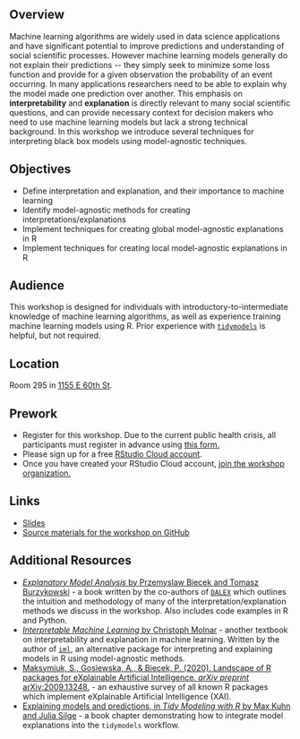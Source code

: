 ## Overview

Machine learning algorithms are widely used in data science applications and have significant potential to improve predictions and understanding of social scientific processes. However machine learning models generally do not explain their predictions -- they simply seek to minimize some loss function and provide for a given observation the probability of an event occurring. In many applications researchers need to be able to explain why the model made one prediction over another. This emphasis on **interpretability** and **explanation** is directly relevant to many social scientific questions, and can provide necessary context for decision makers who need to use machine learning models but lack a strong technical background. In this workshop we introduce several techniques for interpreting black box models using model-agnostic techniques.

## Objectives

- Define interpretation and explanation, and their importance to machine learning
- Identify model-agnostic methods for creating interpretations/explanations
- Implement techniques for creating global model-agnostic explanations in R
- Implement techniques for creating local model-agnostic explanations in R

## Audience

This workshop is designed for individuals with introductory-to-intermediate knowledge of machine learning algorithms, as well as experience training machine learning models using R. Prior experience with [`tidymodels`](https://www.tidymodels.org/) is helpful, but not required.

## Location

Room 295 in [1155 E 60th St](https://goo.gl/maps/7n7wDsd9mjnfRBtR8).

## Prework

- Register for this workshop. Due to the current public health crisis, all participants must register in advance using [this form.](https://forms.gle/wgEVhripKHjzNEzDA)
- Please sign up for a free [RStudio Cloud account](https://rstudio.cloud).
- Once you have created your RStudio Cloud account, [join the workshop organization.](https://rstudio.cloud/spaces/177434/join?access_code=cGV7c0V8%2Bpr0kFC5NkOX%2FgxNNhIm3PchWX1CjdBf)

## Links

- [Slides](https://css-skills.github.io/interpretable-ml/slides/)
- [Source materials for the workshop on GitHub](https://github.com/css-skills/intro-to-r-for-python-user)

## Additional Resources

- [*Explanatory Model Analysis* by Przemyslaw Biecek and Tomasz Burzykowski](https://ema.drwhy.ai/) - a book written by the co-authors of [`DALEX`](https://dalex.drwhy.ai/) which outlines the intuition and methodology of many of the interpretation/explanation methods we discuss in the workshop. Also includes code examples in R and Python.
- [*Interpretable Machine Learning* by Christoph Molnar](https://christophm.github.io/interpretable-ml-book/) - another textbook on interpretability and explanation in machine learning. Written by the author of [`iml`](https://christophm.github.io/iml/), an alternative package for interpreting and explaining models in R using model-agnostic methods.
- [Maksymiuk, S., Gosiewska, A., & Biecek, P. (2020). Landscape of R packages for eXplainable Artificial Intelligence. *arXiv preprint* arXiv:2009.13248.](https://arxiv.org/abs/2009.13248) - an exhaustive survey of all known R packages which implement eXplainable Artificial Intelligence (XAI).
- [Explaining models and predictions, in *Tidy Modeling with R* by Max Kuhn and Julia Silge](https://www.tmwr.org/explain.html) - a book chapter demonstrating how to integrate model explanations into the `tidymodels` workflow.
